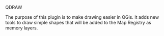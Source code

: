 QDRAW

The purpose of this plugin is to make drawing easier in QGis.
It adds new tools to draw simple shapes that will be added to the Map Registry as memory layers.
